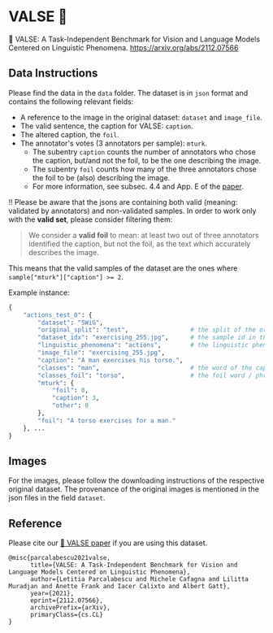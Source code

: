 # VALSE :dancer:

:dancer: VALSE: A Task-Independent Benchmark for Vision and Language Models Centered on Linguistic Phenomena. https://arxiv.org/abs/2112.07566

## Data Instructions
Please find the data in the `data` folder. The dataset is in `json` format and contains the following relevant fields:
* A reference to the image in the original dataset: `dataset` and `image_file`.
* The valid sentence, the caption for VALSE: `caption`.
* The altered caption, the `foil`.
* The annotator's votes (3 annotators per sample): `mturk`.
    * The subentry `caption` counts the number of annotators who chose the caption, but/and not the foil, to be the one describing the image.
    * The subentry `foil` counts how many of the three annotators chose the foil to be (also) describing the image.
    * For more information, see subsec. 4.4 and App. E of the [paper](https://arxiv.org/abs/2112.07566).

:bangbang: Please be aware that the jsons are containing both valid (meaning: validated by annotators) and non-validated samples. In order to work only with the **valid set**, please consider filtering them:

> We consider a **valid foil** to mean: at least two out of three annotators identified the caption, but not the foil, as the text which accurately describes the image.

This means that the valid samples of the dataset are the ones where `sample["mturk"]["caption"] >= 2`.

Example instance:
```python
{
    "actions_test_0": {
        "dataset": "SWiG",
        "original_split": "test",                 # the split of the original dataset in which the sample belonged to
        "dataset_idx": "exercising_255.jpg",      # the sample id in the original dataset
        "linguistic_phenomena": "actions",        # the linguistic phenomenon targeted
        "image_file": "exercising_255.jpg",
        "caption": "A man exercises his torso.",
        "classes": "man",                         # the word of the caption that was replaced
        "classes_foil": "torso",                  # the foil word / phrase
        "mturk": {
            "foil": 0,
            "caption": 3,
            "other": 0
        },
        "foil": "A torso exercises for a man."
    }, ...
}
```

## Images
For the images, please follow the downloading instructions of the respective original dataset. The provenance of the original images is mentioned in the json files in the field `dataset`.

## Reference
Please cite our [:dancer: VALSE paper](https://arxiv.org/abs/2112.07566) if you are using this dataset.

```
@misc{parcalabescu2021valse,
      title={VALSE: A Task-Independent Benchmark for Vision and Language Models Centered on Linguistic Phenomena}, 
      author={Letitia Parcalabescu and Michele Cafagna and Lilitta Muradjan and Anette Frank and Iacer Calixto and Albert Gatt},
      year={2021},
      eprint={2112.07566},
      archivePrefix={arXiv},
      primaryClass={cs.CL}
}
```

